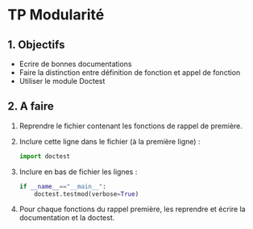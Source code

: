 # TP Modularité

## 1. Objectifs

- Ecrire de bonnes documentations
- Faire la distinction entre définition de fonction et appel de fonction
- Utiliser le module Doctest

## 2. A faire

1. Reprendre le fichier contenant les fonctions de rappel de première.

2. Inclure cette ligne dans le fichier (à la première ligne) :

   ```python
   import doctest
   ```

3. Inclure en bas de fichier les lignes :

   ```python
   if __name__=="__main__":
       doctest.testmod(verbose=True)
   ```

4. Pour chaque fonctions du rappel première, les reprendre et écrire la documentation et la doctest.

